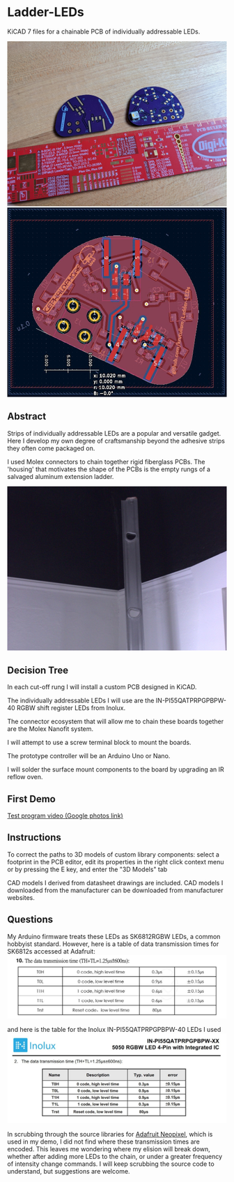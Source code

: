 # Ladder-LEDs
KiCAD 7 files for a chainable PCB of individually addressable LEDs.

![Empty board back and test board front](./images/empty-board-and-test-board.jpg)
![PCB Layout from KiCAD](./images/board-pcb-cropped.jpg)

## Abstract
Strips of individually addressable LEDs are a popular and versatile gadget. Here I develop my own degree of craftsmanship beyond the adhesive strips they often come packaged on.

I used Molex connectors to chain together rigid fiberglass PCBs. The 'housing' that motivates the shape of the PCBs is the empty rungs of a salvaged aluminum extension ladder.

![Scrapped aluminum ladder with D-shaped rungs](./images/ladder_beam.jpg)


## Decision Tree
In each cut-off rung I will install a custom PCB designed in KiCAD.

The individually addressable LEDs I will use are the IN-PI55QATPRPGPBPW-40 RGBW shift register LEDs from Inolux.

The connector ecosystem that will allow me to chain these boards together are the Molex Nanofit system.

I will attempt to use a screw terminal block to mount the boards.

The prototype controller will be an Arduino Uno or Nano.

I will solder the surface mount components to the board by upgrading an IR reflow oven.

## First Demo
[Test program video (Google photos link)](https://photos.app.goo.gl/88sZqstjhHEQxjQ36)

## Instructions
To correct the paths to 3D models of custom library components: select a footprint in the PCB editor, edit its properties in the right click context menu or by pressing the E key, and enter the "3D Models" tab

CAD models I derived from datasheet drawings are included. CAD models I downloaded from the manufacturer can be downloaded from manufacturer websites.

## Questions
My Arduino firmware treats these LEDs as SK6812RGBW LEDs, a common hobbyist standard. However, here is a table of data transmission times for SK6812s accessed at Adafruit:
![Data transmission times for SK6812](./images/dongguang-opsco-datatranstime-table.jpg)

and here is the table for the Inolux IN-PI55QATPRPGPBPW-40 LEDs I used
![Data transmission times for Inolux IN-PI...](./images/inolux-datatranstime-table.jpg)

In scrubbing through the source libraries for [Adafruit Neopixel](https://github.com/adafruit/Adafruit_NeoPixel), which is used in my demo, I did not find where these transmission times are encoded. This leaves me wondering where my elision will break down, whether after adding more LEDs to the chain, or under a greater frequency of intensity change commands. I will keep scrubbing the source code to understand, but suggestions are welcome.

